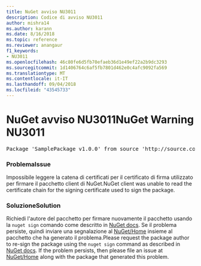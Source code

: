 ```yaml
---
title: NuGet avviso NU3011
description: Codice di avviso NU3011
author: mishra14
ms.author: karann
ms.date: 8/16/2018
ms.topic: reference
ms.reviewer: anangaur
f1_keywords:
- NU3011
ms.openlocfilehash: 46c80fe6d5fb70efaeb36d1e49ef22a2b9dc3293
ms.sourcegitcommit: 1d1406764c6af5fb7801d462e0c4afc9092fa569
ms.translationtype: MT
ms.contentlocale: it-IT
ms.lasthandoff: 09/04/2018
ms.locfileid: "43545733"
---
```

# <a name="nuget-warning-nu3011"></a><span data-ttu-id="ff2d0-103">NuGet avviso NU3011</span><span class="sxs-lookup"><span data-stu-id="ff2d0-103">NuGet Warning NU3011</span></span>

<pre>Package 'SamplePackage v1.0.0' from source 'http://source.com/index.json': The primary signature is invalid.</pre>

### <a name="issue"></a><span data-ttu-id="ff2d0-104">Problema</span><span class="sxs-lookup"><span data-stu-id="ff2d0-104">Issue</span></span>

<span data-ttu-id="ff2d0-105">Impossibile leggere la catena di certificati per il certificato di firma utilizzato per firmare il pacchetto client di NuGet.</span><span class="sxs-lookup"><span data-stu-id="ff2d0-105">NuGet client was unable to read the certificate chain for the signing certificate used to sign the package.</span></span>


### <a name="solution"></a><span data-ttu-id="ff2d0-106">Soluzione</span><span class="sxs-lookup"><span data-stu-id="ff2d0-106">Solution</span></span>

<span data-ttu-id="ff2d0-107">Richiedi l'autore del pacchetto per firmare nuovamente il pacchetto usando la `nuget sign` comando come descritto in [NuGet docs](https://docs.microsoft.com/en-us/nuget/create-packages/sign-a-package). Se il problema persiste, quindi inviare una segnalazione al [NuGet/Home](https://github.com/NuGet/Home/issues) insieme al pacchetto che ha generato il problema.</span><span class="sxs-lookup"><span data-stu-id="ff2d0-107">Please request the package author to re-sign the package using the `nuget sign` command as described in [NuGet docs](https://docs.microsoft.com/en-us/nuget/create-packages/sign-a-package). If the problem persists, then please file an issue at [NuGet/Home](https://github.com/NuGet/Home/issues) along with the package that generated this problem.</span></span>


